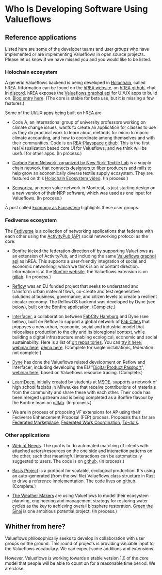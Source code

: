 # Who Is Developing Software Using Valueflows

## Reference applications

Listed here are some of the developer teams and user groups who have implemented or are implementing Valueflows in open source projects.  Please let us know if we have missed you and you would like to be listed. 

### Holochain ecosystem

A generic Valueflows backend is being developed in [Holochain](https://www.holochain.org/), called hREA.  Information can be found on the [hREA website](https://hrea.io/), on [hREA github](https://github.com/h-REA), chat in [discord](https://discord.gg/rZkhBJ5QsP). hREA exposes the [Valueflows graphql api](https://lab.allmende.io/valueflows/vf-schemas/vf-graphql) for UI/UX apps to build on.  [Blog entry here](https://blog.holochain.org/happs-spotlight-hrea/). (The core is stable for beta use, but it is missing a few features.)

Some of the UI/UX apps being built on hREA are 

* Code A, an international group of university professors working on climate change issues, wants to create an application for classes to use as they do practical work to learn about methods for micro to macro climate accounting, and how to coordinate among themselves and with their communities.  Code is on [REA-Playspace github](https://github.com/lightningrodlabs/rea-playspace).  This is the first real visualization based core UI for Valueflows, and we think will be useful for other apps. (In process.)

* [Carbon Farm Network, organized by New York Textile Lab](https://www.newyorktextilelab.com/) is a supply chain network that connects designers to fiber producers and mills to help grow an economically diverse textile supply ecosystem. They are featured on this [Holochain Ecosystem video](https://www.youtube.com/watch?v=D7xDZaaQOpM). (In process.)
 
* [Sensorica](https://www.sensorica.co/), an open value network in Montreal, is just starting design on a new version of their NRP software, which was used as one input for Valueflows. (In process.)

A post called [Economy as Ecosystem](https://blog.holochain.org/economy-as-ecosystem/) highlights these user groups.

### Fediverse ecosystem

The [Fediverse](https://fediverse.party/en/fediverse/) is a collection of networking applications that federate with each other using the [ActivityPub (AP)](https://activitypub.rocks/) social networking protocol as the core.

* Bonfire kicked the federation direction off by supporting Valueflows as an extension of ActivityPub, and including the same [Valueflows graphql api](https://lab.allmende.io/valueflows/vf-schemas/vf-graphql) as hREA. This supports a user-friendly integration of social and economic networking, which we think is an important direction. Information is at the [Bonfire website](https://bonfirenetworks.org/), the Valueflows extension is on [gitlab](https://gitlab.com/bonfire-networks/bonfire_valueflows). (In process.)

* [Reflow](https://reflowproject.eu/) was an EU funded project that seeks to understand and transform urban material flows, co-create and test regenerative solutions at business, governance, and citizen levels to create a resilient circular economy.  The ReflowOS backend was developed by Dyne (see below), built on the Bonfire application. (Complete.)

* [Interfacer](https://www.interfacerproject.eu/), a collaboration between [FabCity Hamburg](https://fabcity.hamburg/en/) and Dyne (see below), built on Reflow to support a global network of [Fab Cities](https://fab.city/) that proposes a new urban, economic, social and industrial model that relocalises production to the city and its bioregional context, while building a digital infrastructure enabling ecological, economic and social sustainability.  Here is a list of [git repositories](https://www.interfacerproject.eu/git-repositories/). You can [try it here](https://interfacer.dyne.org/), [webinar here](https://interfacerproject.dyne.org/webinar-interfacer/), [demo here](https://diode.zone/w/anjXTju5gvAJc7V1QoBXWK). (Complete for single installations, federation not complete.)

* [Dyne](https://www.dyne.org/) has done the Valueflows related development on Reflow and Interfacer, including developing the EU  "[Digital Product Passport](https://www.circularise.com/blog/digital-product-passports-dpp-what-how-and-why)", [webinar here](https://www.youtube.com/playlist?list=PLmwl0nkG0dPFI8bAS736myioL45oBEoeU), based on Valueflows resource tracing. (Complete.)

* [LearnDeep](https://learndeep.org/), initially created by students at [MSOE](https://www.msoe.edu/), supports a network of high school fablabs in Milwaukee that receive contributions of materials from the community and share these with each other. Their code has been merged upstream and is being completed as a Bonfire flavour by the Bonfire team on [gitlab](https://gitlab.com/bonfire-networks/bonfire_upcycle). (In process.)

* We are in process of proposing VF extensions for AP using their Fediverse Enhancement Proposal (FEP) process.  Proposals thus far are [Federated Marketplace](https://codeberg.org/fediverse/fep/src/branch/main/fep/0837/fep-0837.md), [Federated Work Coordination](https://codeberg.org/fediverse/fep/src/branch/main/fep/3264/fep-3264.md), [To-do's](https://codeberg.org/fediverse/fep/src/branch/main/fep/c5a1/fep-c5a1.md).


### Other applications

* [Web of Needs](https://matchat.org/). The goal is to do automated matching of intents with attached actors/resources on the one side and interaction patterns on the other, such that meaningful interactions can be automatically suggested to users. The code is on [github](https://github.com/researchstudio-sat/webofneeds). (In process.)

* [Basis Project](https://basisproject.net/) is a protocol for scalable, ecological production.  It's using an auto-generated (from the owl file) Valueflows class structure in Rust to drive a reference implementation.  The code lives on [github](https://github.com/basisproject/). (Complete.)

* [The Weather Makers](https://theweathermakers.nl/) are using Valueflows to model their ecosystem planning, engineering and management strategy for restoring water cycles as the key to achieving overall biosphere restoration. [Green the Sinai](https://www.greenthesinai.com/) is one ambitious potential project. (In process.)

## Whither from here? 

Valueflows philosophically seeks to develop in collaboration with user groups on the ground. This round of projects is providing valuable input to the Valueflows vocabulary. We can expect some additions and extensions.

However, Valueflows is working towards a stable version 1.0 of the core model that people will be able to count on for a reasonable time period.  We are close.
